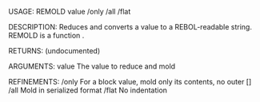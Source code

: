 USAGE:
     REMOLD value /only /all /flat

DESCRIPTION:
     Reduces and converts a value to a REBOL-readable string.
     REMOLD is a function .

RETURNS:
    (undocumented)

ARGUMENTS:
    value
        The value to reduce and mold

REFINEMENTS:
    /only
        For a block value, mold only its contents, no outer []
    /all
        Mold in serialized format
    /flat
        No indentation

